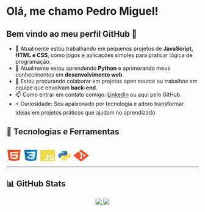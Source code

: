 # Olá, me chamo Pedro Miguel! 
## Bem vindo ao meu perfil GitHub 👋
- 🔭 Atualmente estou trabalhando em pequenos projetos de **JavaScript, HTML e CSS**, como jogos e aplicações simples para praticar lógica de programação.  
- 🌱 Atualmente estou aprendendo **Python** e aprimorando meus conhecimentos em **desenvolvimento web**.  
- 👯 Estou procurando colaborar em projetos open source ou trabalhos em equipe que envolvam **back-end**. 
- 📫 Como entrar em contato comigo: [LinkedIn](https://www.linkedin.com/in/pedromiguel-) ou aqui pelo GitHub. 
- ⚡ Curiosidade: Sou apaixonado por tecnologia e adoro transformar ideias em projetos práticos que ajudam no aprendizado.  

## 🚀 Tecnologias e Ferramentas

<div style="display: inline_block"><br>
  <img align="center" alt="Pedro-HTML" height="30" width="40" src="https://raw.githubusercontent.com/devicons/devicon/master/icons/html5/html5-original.svg">
  <img align="center" alt="Pedro-CSS" height="30" width="40" src="https://raw.githubusercontent.com/devicons/devicon/master/icons/css3/css3-original.svg">
  <img align="center" alt="Pedro-JS" height="30" width="40" src="https://raw.githubusercontent.com/devicons/devicon/master/icons/javascript/javascript-plain.svg">
  <img align="center" alt="Pedro-Python" height="30" width="40" src="https://raw.githubusercontent.com/devicons/devicon/master/icons/python/python-original.svg">
  <img align="center" alt="Pedro-Git" height="30" width="40" src="https://raw.githubusercontent.com/devicons/devicon/master/icons/git/git-original.svg">
</div>

---

## 📊 GitHub Stats

<div align="center">
  <a href="https://github.com/pedromsouzza">
  <img height="160em" src="https://github-readme-stats.vercel.app/api?username=pedromsouzza&show_icons=true&theme=tokyonight&include_all_commits=true&count_private=true"/>
  <img height="160em" src="https://github-readme-stats.vercel.app/api/top-langs/?username=pedromsouzza&layout=compact&langs_count=7&theme=tokyonight"/>
</div> 

